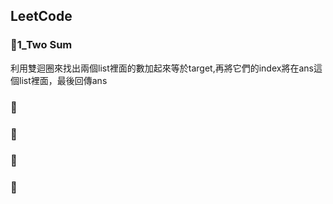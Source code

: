 ## LeetCode
### 🌻1_Two Sum
利用雙迴圈來找出兩個list裡面的數加起來等於target,再將它們的index將在ans這個list裡面，最後回傳ans
### 🌻
### 🌻
### 🌻
### 🌻
